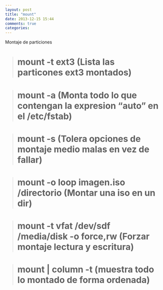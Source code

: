 ```yaml
---
layout: post
title: "mount"
date: 2013-12-15 15:44
comments: true
categories: 
---
```

Montaje de particiones

># mount -t ext3      (Lista las particones ext3 montados)

># mount -a       (Monta todo lo que contengan la expresion  “auto” en el /etc/fstab)

># mount -s       (Tolera opciones de montaje medio malas en vez de fallar)

># mount -o loop imagen.iso /directorio     (Montar una iso en un dir)

># mount -t vfat /dev/sdf /media/disk -o force,rw   (Forzar montaje lectura y escritura)

># mount | column -t  (muestra todo lo montado de forma ordenada)

